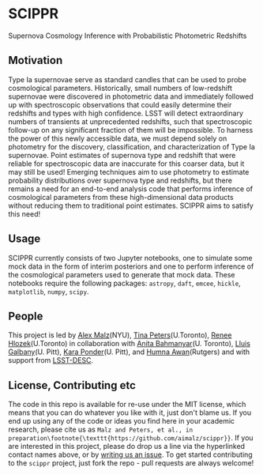 # SCIPPR

Supernova Cosmology Inference with Probabilistic Photometric Redshifts

## Motivation

Type Ia supernovae serve as standard candles that can be used to probe cosmological parameters.  Historically, small numbers of low-redshift supernovae were discovered in photometric data and immediately followed up with spectroscopic observations that could easily determine their redshifts and types with high confidence.  LSST will detect extraordinary numbers of transients at unprecedented redshifts, such that spectroscopic follow-up on any significant fraction of them will be impossible.  To harness the power of this newly accessible data, we must depend solely on photometry for the discovery, classification, and characterization of Type Ia supernovae.  Point estimates of supernova type and redshift that were reliable for spectroscopic data are inaccurate for this coarser data, but it may still be used!  Emerging techniques aim to use photometry to estimate probability distributions over supernova type and redshifts, but there remains a need for an end-to-end analysis code that performs inference of cosmological parameters from these high-dimensional data products without reducing them to traditional point estimates.  SCIPPR aims to satisfy this need!

## Usage

SCIPPR currently consists of two Jupyter notebooks, one to simulate some mock data in the form of interim posteriors and one to perform inference of the cosmological parameters used to generate that mock data.  These notebooks require the following packages: `astropy`, `daft`, `emcee`, `hickle`, `matplotlib`, `numpy`, `scipy`.

## People

This project is led by [Alex Malz](https://github.com/aimalz/scippr/issues/new?body=@aimalz)(NYU), [Tina Peters](https://github.com/aimalz/scippr/issues/new?body=@tinapeters)(U.Toronto), [Renee Hlozek](https://github.com/aimalz/scippr/issues/new?body=@reneehlozek)(U.Toronto) in collaboration with [Anita Bahmanyar](https://github.com/Andromedanita)(U. Toronto), [Lluis Galbany](https://github.com/lgalbany)(U. Pitt), [Kara Ponder](https://github.com/kponder)(U. Pitt), and [Humna Awan](https://github.com/humnaawan)(Rutgers) and with support from [LSST-DESC](https://github.com/LSSTDESC).

## License, Contributing etc

The code in this repo is available for re-use under the MIT license, which means that you can do whatever you like with it, just don't blame us. If you end up using any of the code or ideas you find here in your academic research, please cite us as `Malz and Peters, et al., in preparation\footnote{\texttt{https://github.com/aimalz/scippr}}`. If you are interested in this project, please do drop us a line via the hyperlinked contact names above, or by [writing us an issue](https://github.com/aimalz/scippr/issues/new). To get started contributing to the `scippr` project, just fork the repo - pull requests are always welcome!
